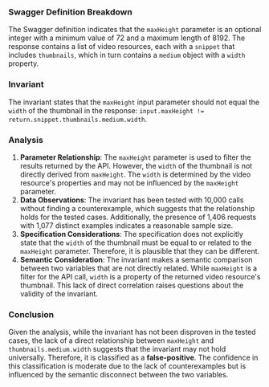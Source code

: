 ### Swagger Definition Breakdown
The Swagger definition indicates that the `maxHeight` parameter is an optional integer with a minimum value of 72 and a maximum length of 8192. The response contains a list of video resources, each with a `snippet` that includes `thumbnails`, which in turn contains a `medium` object with a `width` property.

### Invariant
The invariant states that the `maxHeight` input parameter should not equal the `width` of the thumbnail in the response: `input.maxHeight != return.snippet.thumbnails.medium.width`. 

### Analysis
1. **Parameter Relationship**: The `maxHeight` parameter is used to filter the results returned by the API. However, the `width` of the thumbnail is not directly derived from `maxHeight`. The `width` is determined by the video resource's properties and may not be influenced by the `maxHeight` parameter.
2. **Data Observations**: The invariant has been tested with 10,000 calls without finding a counterexample, which suggests that the relationship holds for the tested cases. Additionally, the presence of 1,406 requests with 1,077 distinct examples indicates a reasonable sample size.
3. **Specification Considerations**: The specification does not explicitly state that the `width` of the thumbnail must be equal to or related to the `maxHeight` parameter. Therefore, it is plausible that they can be different.
4. **Semantic Consideration**: The invariant makes a semantic comparison between two variables that are not directly related. While `maxHeight` is a filter for the API call, `width` is a property of the returned video resource's thumbnail. This lack of direct correlation raises questions about the validity of the invariant.

### Conclusion
Given the analysis, while the invariant has not been disproven in the tested cases, the lack of a direct relationship between `maxHeight` and `thumbnails.medium.width` suggests that the invariant may not hold universally. Therefore, it is classified as a **false-positive**. The confidence in this classification is moderate due to the lack of counterexamples but is influenced by the semantic disconnect between the two variables.
